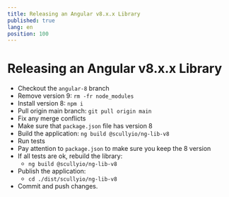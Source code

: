 ```yaml
---
title: Releasing an Angular v8.x.x Library
published: true
lang: en
position: 100
---
```


# Releasing an Angular v8.x.x Library

- Checkout the `angular-8` branch
- Remove version 9: `rm -fr node_modules`
- Install version 8: `npm i`
- Pull origin main branch: `git pull origin main`
- Fix any merge conflicts
- Make sure that `package.json` file has version 8
- Build the application: `ng build @scullyio/ng-lib-v8`
- Run tests
- Pay attention to `package.json` to make sure you keep the 8 version
- If all tests are ok, rebuild the library:
  - `ng build @scullyio/ng-lib-v8`
- Publish the application:
  - `cd ./dist/scullyio/ng-lib-v8`
- Commit and push changes.
